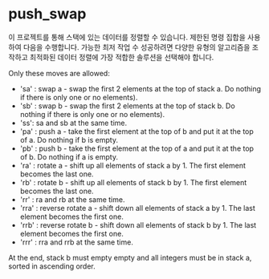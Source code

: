 # push_swap
이 프로젝트를 통해 스택에 있는 데이터를 정렬할 수 있습니다. 제한된 명령 집합을 사용하여 다음을 수행합니다. 가능한 최저 작업 수 성공하려면 다양한 유형의 알고리즘을 조작하고 최적화된 데이터 정렬에 가장 적합한 솔루션을 선택해야 합니다.

Only these moves are allowed:

- 'sa' : swap a - swap the first 2 elements at the top of stack a. Do nothing if there is only one or no elements).
- 'sb' : swap b - swap the first 2 elements at the top of stack b. Do nothing if there is only one or no elements).
- 'ss': sa and sb at the same time.
- 'pa' : push a - take the first element at the top of b and put it at the top of a. Do nothing if b is empty.
- 'pb' : push b - take the first element at the top of a and put it at the top of b. Do nothing if a is empty.
- 'ra' : rotate a - shift up all elements of stack a by 1. The first element becomes the last one.
- 'rb' : rotate b - shift up all elements of stack b by 1. The first element becomes the last one.
- 'rr' : ra and rb at the same time.
- 'rra' : reverse rotate a - shift down all elements of stack a by 1. The last element becomes the first one.
- 'rrb' : reverse rotate b - shift down all elements of stack b by 1. The last element becomes the first one.
- 'rrr' : rra and rrb at the same time.

At the end, stack b must empty empty and all integers must be in stack a, sorted in ascending order.
